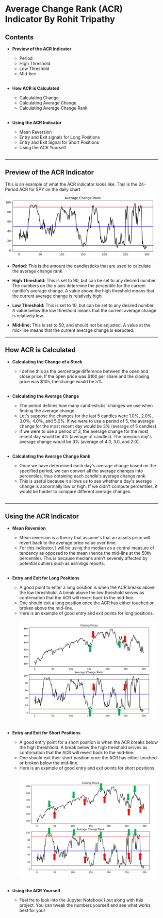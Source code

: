 # **Average Change Rank (ACR) Indicator By Rohit Tripathy**

## **Contents**
- **Preview of the ACR Indicator**
  - Period
  - High Threshold
  - Low Threshold
  - Mid-line
<br/><br/>

- **How ACR is Calculated**
  - Calculating Change
  - Calculating Average Change
  - Calculating Average Change Rank
<br/><br/>

- **Using the ACR Indicator**
  - Mean Reversion
  - Entry and Exit signals for Long Positions
  - Entry and Exit Signal for Short Positions
  - Using the ACR Yourself
<br/><br/>

---

## **Preview of the ACR Indicator**

This is an example of what the ACR indicator looks like.
This is the 24-Period ACR for SPY on the daily chart

![](AverageChangeRankPic.png)

 - **Period:** This is the amount the candlesticks that are used to calculate the average change rank.

 - **High Threshold:** This is set to 90, but can be set to any desired number. The numbers on the y axis determine the percentile for the current candle's average change. A value above the high threshold means that the current average change is relatively high.

 - **Low Threshold:** This is set to 10, but can be set to any desired number. A value below the low threshold means that the current average change is relatively low.

 - **Mid-line:** This is set to 50, and should not  be adjusted. A value at the mid-line means that the current average change is exepcted. 

---

## **How ACR is Calculated**

- **Calculating the Change of a Stock**
  - I define this as the percentage difference between the open and close price. If the open price was $100 per share and the closing price was $105, the change would be 5%.
<br/><br/>

- **Calculating the Average Change**
  - The period defines how many candlesticks' changes we use when finding the average change. 
  - Let's suppose the changes for the last 5 candles were 1.0%, 2.0%, 3.0%, 4.0%, and 5.0%. If we were to use a period of 5, the average change for the most recent day would be 3% (average of 5 candles).
  - If we were to use a period of 3, the average change for the most recent day would be 4% (average of candles). The previous day's average change would be 3% (average of 4.0, 3.0, and 2.0).
<br/><br/>

- **Calculating the Average Change Rank**
  - Once we have determined each day's average change based on the specified period, we can convert all the average changes into percentiles, thus obtaining each candle's average change rank.
  - This is useful because it allows us to see whether a day's average change is abnormally low or high. If we didn't compute percentiles, it would be harder to compare different average changes.
<br/><br/>

---

## **Using the ACR Indicator**

- **Mean Reversion**
  - Mean reversion is a theory that assume's that an assets price will revert back to the average price value over time.
  - For this indicator, I will be using the median as a central measure of tendency as opposed to the mean (hence the mid-line at the 50th percentile). This is because medians aren't severely affected by potential outliers such as earnings reports.
<br/><br/>


- **Entry and Exit for Long Positions**
  - A good point to enter a long position is when the ACR breaks above the low threshhold. A break above the low threshold serves as confirmation that the ACR will revert back to the mid-line.
  - One should exit a long position once the ACR has either touched or broken above the mid-line.
  - Here is an example of good entry and exit points for long positions.
<br/><br/>
![](ACRLongs.png)
<br/><br/>

- **Entry and Exit for Short Positions**
  - A good entry point for a short position is when the ACR breaks below the high threshhold. A break below the high threshold serves as confirmation that the ACR will revert back to the mid-line.
  - One should exit their short position once the ACR has either touched or broken below the mid-line.
  - Here is an example of good entry and exit points for short positions.
    <br/><br/>
    ![](ACRShorts.png)
    <br/><br/>

- **Using the ACR Yourself**
  - Feel fre to look into the Jupyter Notebook I put along with this project. You can tweak the numbers yourself and see what works best for you!
